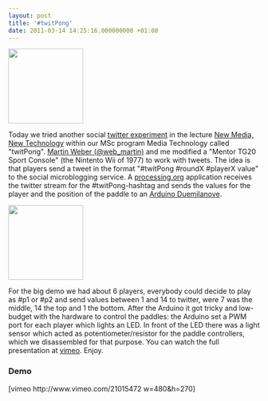 ```yaml
---
layout: post
title: '#twitPong'
date: 2011-03-14 14:25:16.000000000 +01:00
---
```

<img src="http://patrick.heneise.de/wp-content/uploads/2011/03/Mentor_TG_20_Sport-150x150.jpg" alt="" title="Mentor_TG_20_Sport" width="150" height="150" class="alignleft size-thumbnail wp-image-168" />
<p>Today we tried another social <a href="http://twitter.com">twitter experiment</a> in the lecture <a href="http://www.nmnt.nl">New Media, New Technology</a> within our MSc program Media Technology called "twitPong". <a href="http://twitter.com/#!/web_martin">Martin Weber (@web_martin)</a> and me modified a "Mentor TG20 Sport Console" (the Nintento Wii of 1977) to work with tweets. The idea is that players send a tweet in the format "#twitPong #roundX #playerX value" to the social microblogging service. A <a href="http://processing.org/">processing.org</a> application receives the twitter stream for the #twitPong-hashtag and sends the values for the player and the position of the paddle to an <a href="http://www.arduino.cc/">Arduino Duemilanove</a>.</p>
<img src="http://patrick.heneise.de/wp-content/uploads/2011/03/Screen-shot-2011-03-14-at-11.37.23-150x150.png" alt="" title="Screen shot 2011-03-14 at 11.37.23" width="150" height="150" class="alignright size-thumbnail wp-image-171" />
<p>For the big demo we had about 6 players, everybody could decide to play as #p1 or #p2 and send values between 1 and 14 to twitter, were 7 was the middle, 14 the top and 1 the bottom. After the Arduino it got tricky and low-budget with the hardware to control the paddles: the Arduino set a PWM port for each player which lights an LED. In front of the LED there was a light sensor which acted as potentiometer/resistor for the paddle controllers, which we disassembled for that purpose. You can watch the full presentation at <a href="http://vimeo.com/patrickheneise/twitpong">vimeo</a>. Enjoy.</p>

<h3>Demo</h3>
<p>
[vimeo http://www.vimeo.com/21015472 w=480&h=270]</p>
